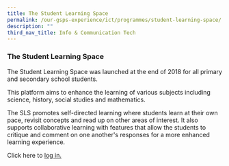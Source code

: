 ```yaml
---
title: The Student Learning Space
permalink: /our-gsps-experience/ict/programmes/student-learning-space/
description: ""
third_nav_title: Info & Communication Tech
---
```

### **The Student Learning Space**
The Student Learning Space was launched at the end of 2018 for all primary and secondary school students.  
  
This platform aims to enhance the learning of various subjects including science, history, social studies and mathematics.  
  
The SLS promotes self-directed learning where students learn at their own pace, revisit concepts and read up on other areas of interest. It also supports collaborative learning with features that allow the students to critique and comment on one another's responses for a more enhanced learning experience.  
  
Click here to [log in.](https://vle.learning.moe.edu.sg/login)
